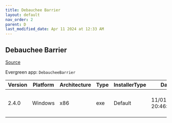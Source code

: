 ```yaml
---
title: Debauchee Barrier
layout: default
nav_order: 2
parent: D
last_modified_date: Apr 11 2024 at 12:33 AM
---
```


## Debauchee Barrier

[Source](https://github.com/debauchee/barrier)

Evergreen app: `DebaucheeBarrier`

| Version | Platform | Architecture | Type | InstallerType | Date                | Size    | URI                                                                                                                                                                                          |
| ------- | -------- | ------------ | ---- | ------------- | ------------------- | ------- | -------------------------------------------------------------------------------------------------------------------------------------------------------------------------------------------- |
| 2.4.0   | Windows  | x86          | exe  | Default       | 11/01/2021 20:46:58 | 9279404 | [https://github.com/debauchee/barrier/releases/download/v2.4.0/BarrierSetup-2.4.0-release.exe](https://github.com/debauchee/barrier/releases/download/v2.4.0/BarrierSetup-2.4.0-release.exe) |
